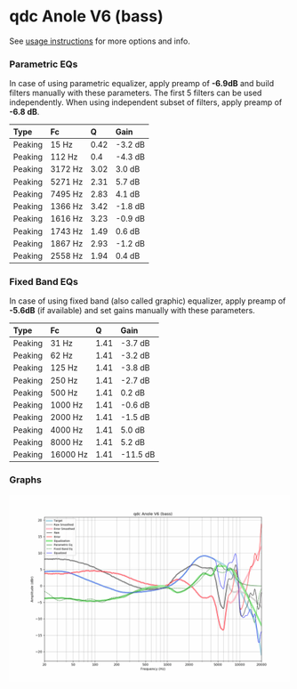# qdc Anole V6 (bass)
See [usage instructions](https://github.com/jaakkopasanen/AutoEq#usage) for more options and info.

### Parametric EQs
In case of using parametric equalizer, apply preamp of **-6.9dB** and build filters manually
with these parameters. The first 5 filters can be used independently.
When using independent subset of filters, apply preamp of **-6.8 dB**.

| Type    | Fc      |    Q | Gain    |
|:--------|:--------|:-----|:--------|
| Peaking | 15 Hz   | 0.42 | -3.2 dB |
| Peaking | 112 Hz  | 0.4  | -4.3 dB |
| Peaking | 3172 Hz | 3.02 | 3.0 dB  |
| Peaking | 5271 Hz | 2.31 | 5.7 dB  |
| Peaking | 7495 Hz | 2.83 | 4.1 dB  |
| Peaking | 1366 Hz | 3.42 | -1.8 dB |
| Peaking | 1616 Hz | 3.23 | -0.9 dB |
| Peaking | 1743 Hz | 1.49 | 0.6 dB  |
| Peaking | 1867 Hz | 2.93 | -1.2 dB |
| Peaking | 2558 Hz | 1.94 | 0.4 dB  |

### Fixed Band EQs
In case of using fixed band (also called graphic) equalizer, apply preamp of **-5.6dB**
(if available) and set gains manually with these parameters.

| Type    | Fc       |    Q | Gain     |
|:--------|:---------|:-----|:---------|
| Peaking | 31 Hz    | 1.41 | -3.7 dB  |
| Peaking | 62 Hz    | 1.41 | -3.2 dB  |
| Peaking | 125 Hz   | 1.41 | -3.8 dB  |
| Peaking | 250 Hz   | 1.41 | -2.7 dB  |
| Peaking | 500 Hz   | 1.41 | 0.2 dB   |
| Peaking | 1000 Hz  | 1.41 | -0.6 dB  |
| Peaking | 2000 Hz  | 1.41 | -1.5 dB  |
| Peaking | 4000 Hz  | 1.41 | 5.0 dB   |
| Peaking | 8000 Hz  | 1.41 | 5.2 dB   |
| Peaking | 16000 Hz | 1.41 | -11.5 dB |

### Graphs
![](./qdc%20Anole%20V6%20(bass).png)